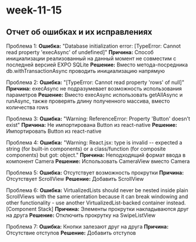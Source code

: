 # week-11-15

## Отчет об ошибках и их исправлениях

Проблема 1:
    **Ошибка:** "Database initialization error: [TypeError: Cannot read property 'execAsync' of undefined]"
    **Причина:** Способ инициализации реализованный на данный момент не совместим с последней версией EXPO SQLite
    **Решение:** Вместо метода-посредника db.withTransactionAsync проводить инициализацию напрямую

Проблема 2:
    **Ошибка:** "[TypeError: Cannot read property 'rows' of null]"
    **Причина:** execAsync не подразумевает возможность использования параметров
    **Решение:** Вместо execAsync использовать getAllAsync и runAsync, также проверять длину полученного массива, вместо количества rows

Проблема 3:
    **Ошибка:** "Warning: ReferenceError: Property 'Button' doesn't exist"
    **Причина:** Не импортирована Button из react-native
    **Решение:** Импортировать Button из react-native

Проблема 4:
    **Ошибка:** "Warning: React.jsx: type is invalid -- expected a string (for built-in components) or a class/function (for composite components) but got: object."
    **Причина:** Неподходящий формат ввода в компонент Camera
    **Решение:** Использовать CameraView вместо Camera

Проблема 5:
    **Ошибка:** Отсутствует возможность прокрутки
    **Причина:** Отсутствует ScrollView 
    **Решение:** Добавить ScrollView 

Проблема 6:
    **Ошибка:** VirtualizedLists should never be nested inside plain ScrollViews with the same orientation because it can break windowing and other functionality - use another VirtualizedList-backed container instead. [Component Stack]
    **Причина:** Элементы прокрутки накладываются друг на друга
    **Решение:** Отключить прокрутку на SwipeListView

Проблема 7:
    **Ошибка:** Кнопки залезают друг на друга
    **Причина:** Отсутствие отступов
    **Решение:** Добавить отступов 